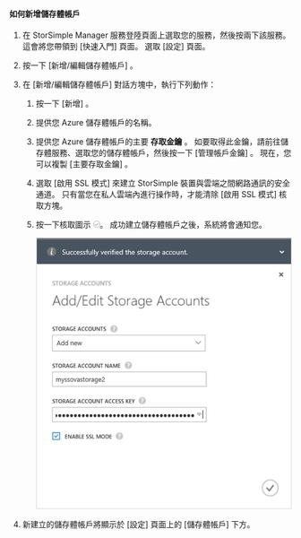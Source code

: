 <!--author=alkohli last changed: 01/28/16-->

#### <a name="to-add-a-new-storage-account"></a>如何新增儲存體帳戶
1. 在 StorSimple Manager 服務登陸頁面上選取您的服務，然後按兩下該服務。 這會將您帶領到 [快速入門]  頁面。 選取 [設定]  頁面。
2. 按一下 [新增/編輯儲存體帳戶] 。
3. 在 [新增/編輯儲存體帳戶]  對話方塊中，執行下列動作：
   
   1. 按一下 [新增] 。
   2. 提供您 Azure 儲存體帳戶的名稱。
   3. 提供您 Azure 儲存體帳戶的主要 **存取金鑰** 。 如要取得此金鑰，請前往儲存體服務、選取您的儲存體帳戶，然後按一下 [管理帳戶金鑰] 。 現在，您可以複製 [主要存取金鑰] 。
   4. 選取 [啟用 SSL 模式]  來建立 StorSimple 裝置與雲端之間網路通訊的安全通道。 只有當您在私人雲端內進行操作時，才能清除 [啟用 SSL 模式]  核取方塊。
   5. 按一下核取圖示  ![核取圖示](./media/storsimple-ova-configure-new-storage-account/checkicon-include.png)。 成功建立儲存體帳戶之後，系統將會通知您。
      
        ![新增儲存體帳戶](./media/storsimple-ova-configure-new-storage-account/addnewstorageaccount-include.png)
4. 新建立的儲存體帳戶將顯示於 [設定] 頁面上的 [儲存體帳戶] 下方。 



<!--HONumber=Nov16_HO3-->


